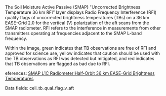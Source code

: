 The Soil Moisture Active Passive (SMAP) "Uncorrected Brightness Temperature 36 km RFI” layer displays Radio Frequency Interference (RFI) quality flags of uncorrected brightness temperatures (TBs) on a 36 km EASE-Grid 2.0 for the vertical (V) polarization of the aft scans from the SMAP radiometer. RFI refers to the interference in measurements from other transmitters operating at frequencies adjacent to the SMAP L-band frequency.

Within the image, green indicates that TB observations are free of RFI and approved for science use, yellow indicates that caution should be used with the TB observations as RFI was detected but mitigated, and red indicates that TB observations are flagged as bad due to RFI.

eferences: [SMAP L1C Radiometer Half-Orbit 36 km EASE-Grid Brightness Temperatures](http://nsidc.org/data/SPL1CTB)

Data fields: cell_tb_qual_flag_v_aft
